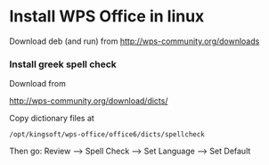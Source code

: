 # Install WPS Office in linux

Download deb (and run) from http://wps-community.org/downloads

### Install greek spell check

Download from

http://wps-community.org/download/dicts/

Copy dictionary files at 

```
/opt/kingsoft/wps-office/office6/dicts/spellcheck
```

Then go: Review --> Spell Check --> Set Language --> Set Default
